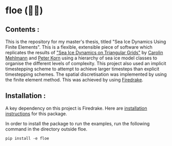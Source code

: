 # floe (🌊🧊)

## Contents :

This is the repository for my master's thesis, titled "Sea Ice Dynamics Using Finite Elements". This is a flexible, extensible piece of software which replicates the results of ["Sea Ice Dynamics on Triangular Grids"](https://arxiv.org/abs/2006.00547) by [Carolin Mehlmann](https://mpimet.mpg.de/en/staff/carolin-mehlmann) and [Peter Korn](https://mpimet.mpg.de/en/staff/peter-korn/teaching-and-supervision) using a hierarchy of sea ice model classes to organise the different levels of complexity. This project also used an implicit timestepping scheme to attempt to achieve larger timesteps than explicit timestepping schemes. The spatial discretisation was implemented by using the finite element method. This was achieved by using [Firedrake](https://www.firedrakeproject.org).

## Installation :

A key dependency on this project is Firedrake. Here are [installation instructions](https://www.firedrakeproject.org/download.html) for this package.

In order to install the package to run the examples, run the following command in the directory outside floe.

    pip install -e floe
